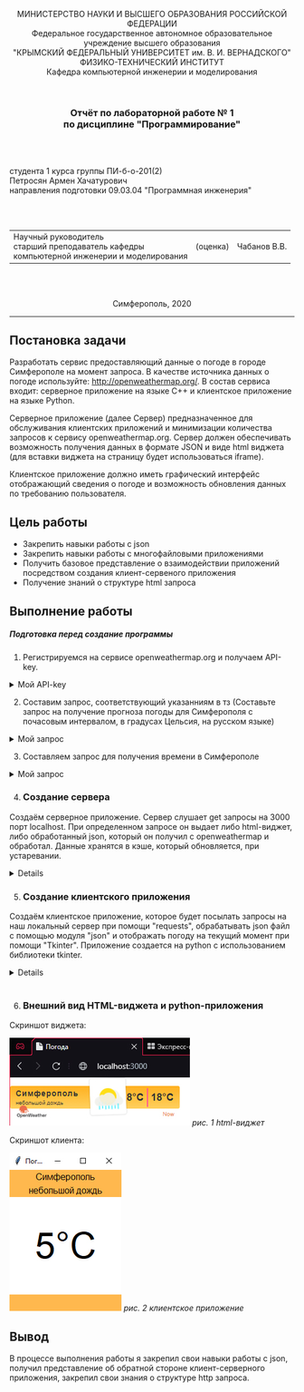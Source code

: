 
<p align="center">МИНИСТЕРСТВО НАУКИ  И ВЫСШЕГО ОБРАЗОВАНИЯ РОССИЙСКОЙ ФЕДЕРАЦИИ<br>
Федеральное государственное автономное образовательное учреждение высшего образования<br>
"КРЫМСКИЙ ФЕДЕРАЛЬНЫЙ УНИВЕРСИТЕТ им. В. И. ВЕРНАДСКОГО"<br>
ФИЗИКО-ТЕХНИЧЕСКИЙ ИНСТИТУТ<br>
Кафедра компьютерной инженерии и моделирования</p>
<br>
<h3 align="center">Отчёт по лабораторной работе № 1<br> по дисциплине "Программирование"</h3>
<br><br>
<p>студента 1 курса группы ПИ-б-о-201(2)<br>
Петросян Армен Хачатурович<br>
направления подготовки 09.03.04 "Программная инженерия"</p>
<br><br>
<table>
<tr><td>Научный руководитель<br> старший преподаватель кафедры<br> компьютерной инженерии и моделирования</td>
<td>(оценка)</td>
<td>Чабанов В.В.</td>
</tr>
</table>
<br><br>
<p align="center">Симферополь, 2020</p>
<hr>

## Постановка задачи

Разработать сервис предоставляющий данные о погоде в городе Симферополе на момент запроса. В качестве источника данных о погоде используйте: http://openweathermap.org/. В состав сервиса входит: серверное приложение на языке С++ и клиентское приложение на языке Python.

Серверное приложение (далее Сервер) предназначенное для обслуживания клиентских приложений и минимизации количества запросов к сервису openweathermap.org. Сервер должен обеспечивать возможность получения данных в формате JSON и виде html виджета (для вставки виджета на страницу будет использоваться iframe).

Клиентское приложение должно иметь графический интерфейс отображающий сведения о погоде и возможность обновления данных по требованию пользователя.

## Цель работы

- Закрепить навыки работы с json
- Закрепить навыки работы с многофайловыми приложениями
- Получить базовое представление о взаимодействии приложений посредством создания клиент-сервеного приложения
- Получение знаний о структуре html запроса

## Выполнение работы

##### Подготовка перед создание программы

1. Регистрируемся на сервисе openweathermap.org и получаем API-key.
<details>
  <summary>Мой API-key</summary>

  ```
  ff1484a9c853eaf0e82bdeee8b3cae19
  ```
</details>

2. Составим запрос, соответствующий указанниям в тз (Составьте запрос на получение прогноза погоды для Симферополя с почасовым интервалом, в градусах Цельсия, на русском языке)
<details>
  <summary>Мой запрос</summary>

  ```
  http://api.openweathermap.org/data/2.5/onecall?id=524901&appid=ff1484a9c853eaf0e82bdeee8b3cae19&lang=ru&units=metric&lat=44.95719&lon=34.11079&exclude=current,minutely,daily,alerts
  ```
</details>

3. Составляем запрос для получения времени в Симферополе
<details>
<summary>Мой запрос</summary>

  ```
http://worldtimeapi.org/api/timezone/Europe/Simferopol
  ```
</details>

4.  ### Создание сервера

Создаём серверное приложение. Сервер слушает get запросы на 3000 порт localhost. При определенном запросе он выдает либо html-виджет, либо обработанный json, который он получил с openweathermap и обработал. Данные хранятся в кэше, который обновляется, при устаревании.

<details>

```C++
#define _CRT_SECURE_NO_WARNINGS
#include <iostream>
#include <string>
#include <fstream>
#include <chrono>
#include <iomanip>
#include <json/json.hpp>
#include <cpp_httplib/httplib.h>

using json = nlohmann::json;
using namespace httplib;

std::string html_str;


void json_init(const Result& res, json& new_json)
{
    if (res)
    {
        if (res->status == 200)
            new_json = json::parse(res->body);
        else
            std::cout << "Status code: " << res->status << std::endl;
    }
    else
    {
        auto err = res.error();
        std::cout << "Error code: " << err << std::endl;
    }
}

std::string current_time_str()
{
    auto current_time = std::chrono::system_clock::now();

    std::time_t current_time_t = std::chrono::system_clock::to_time_t(current_time);
    std::string date_new;
    date_new = ctime(&current_time_t);

    std::string time_now;
    if (date_new[11] != '0')
        time_now += date_new[11];
    time_now += date_new[12];
    return time_now;
}

int current_time_int()
{
    auto current_time = std::chrono::system_clock::now();

    std::time_t current_time_t = std::chrono::system_clock::to_time_t(current_time);
    std::string date_new;
    date_new = ctime(&current_time_t);

    std::string time_now;
    if (date_new[11] != '0')
        time_now += date_new[11];
    time_now += date_new[12];

    return atoi(time_now.c_str());
}

void html_editing(std::string& html_str, const std::string& raw_arg, const std::string& arg)
{
    size_t position = html_str.find(raw_arg);
    while (position != std::string::npos)
    {
        html_str.replace(position, raw_arg.size(), arg);
        position = html_str.find(raw_arg, position + arg.size());
    }
}

void gen_response(const Request& req, Response& res) 
{
    html_editing(html_str, "{hourly[i].temp}", current_time_str());

    json tmp;
    std::fstream cache("cache.txt");

    if (!cache.is_open())
        std::cerr << "Error!\nFile not open\n";
    else
        cache >> tmp;

    std::string description_raw = tmp[current_time_int()]["description"].dump();
    
    std::string description;
    for (int i = 0; i < description_raw.size(); i++)
        if (description_raw[i] != char(34) && description_raw[i] != '\\')
            description += description_raw[i];

    html_editing(html_str, "{hourly[i].weather[0].description}", description);

    std::string icon_raw = tmp[current_time_int()]["icon"].dump();
    std::string icon;
    for (int i = 0; i < icon_raw.size(); i++)
        if (icon_raw[i] != char(34) && icon_raw[i] != '\\')
            icon += icon_raw[i];

    html_editing(html_str, "{hourly[i].weather[0].icon}", icon);
  
    cache.close();
    res.set_content(html_str, "text/html;charset=utf-8");
}

void gen_response_raw(const Request& req, Response& res) 
{
    std::fstream cache("cache.txt");
    std::string rawR;
    if (cache.is_open())
        getline(cache, rawR, '\0');
    else
    {
        std::cerr << "Error!\nFile not open\n";
        return;
    }
    std::string raw;
    for (int i = 0; i < rawR.length(); i++)
    {
        if (rawR[i] == '\\')
        {
            i++;
            continue;
        }
        raw += rawR[i];
    }

    res.set_content(raw, "text/plain;charset=utf-8");
}

int main() {
    Server svr;
    

    Client openweather_cli("http://api.openweathermap.org");
    auto openweather_res = openweather_cli.Get("/data/2.5/onecall?id=524901&appid=ff1484a9c853eaf0e82bdeee8b3cae19&lang=ru&units=metric&lat=44.95719&lon=34.11079&exclude=current,minutely,daily,alerts");

    json openweather_json;
    json_init(openweather_res, openweather_json);
 
    Client worldtime_cli("http://worldtimeapi.org");
    auto worldtime_res = worldtime_cli.Get("/api/timezone/Europe/Simferopol");
    
    json worldtime_json;
    json_init(worldtime_res, worldtime_json);
  
    json tmp = json::array();

    json* tmp_arr = new json[48];

    for (int i = 0; i < 48; i++)
    {
        tmp_arr[i]["time"] = i;
        tmp_arr[i]["temp"] = (int)openweather_json["hourly"][i]["temp"];
        std::string  description  = openweather_json["hourly"][i]["weather"][0]["description"].dump();
        std::string icon = openweather_json["hourly"][i]["weather"][0]["icon"].dump();
        tmp_arr[i]["icon"] = icon;
        tmp_arr[i]["description"] = description;
        tmp[i] = tmp_arr[i];
    }

    delete[] tmp_arr;
    
    std::string cache_str = tmp.dump();
    std::ofstream cache("cache.txt");

    if (!cache.is_open())
        std::cerr << "Error!\nFile not open\n";
    else
        cache << cache_str;
    cache.close();

    std::ifstream html_file("widget.html");

    if (html_file.is_open())
        getline(html_file, html_str, '\0');
    else    
        std::cerr << "Error!\nFile not open\n";

    html_file.close();


    svr.Get("/", gen_response);
    svr.Get("/raw", gen_response_raw);

    std::cout << "\nStart server... OK\n";
    svr.listen("localhost", 3000);
    return 0;
}
```
</details>

5.  ### Создание клиентского приложения
Создаём клиентское приложение, которое будет посылать запросы на наш локальный сервер при помощи "requests", обрабатывать json файл с помощью модуля "json" и отображать погоду на текущий момент при помощи "Tkinter". Приложение создается на python с использованием библиотеки tkinter. 

<details>


```python
from tkinter import *
import requests
import json
import datetime


def refresh(event=None):
    try:
        res = requests.get('http://localhost:3000/raw').content.decode("utf8")
        data = json.loads(res)

        current_time = datetime.datetime.now().hour
        description.config(text=str(data[current_time]["description"]))
        temp.config(text=str((data[current_time]["temp"])) + "°C")
    except requests.exceptions.ConnectionError:
        pass


root = Tk()
root.title("Погода")

root.geometry("200x250")


top_frame = Frame(root, bg="#ffb84d", width=100, height=30)
top_frame.pack(side=TOP, fill=X)

middle_frame = Frame(root, bg="#ffffff",  width=100, height=30*3)
middle_frame.pack(expand=True, fill=BOTH)

bottom_frame = Frame(root, bg="#ffb84d", width=100, height=30)
bottom_frame.pack(side=BOTTOM, fill=X)


city = Label(top_frame, font=("Arial Bold", 12), text="Симферополь", bg="#ffb84d")
description = Label(top_frame, font=("Arial", 12), bg="#ffb84d")
temp = Label(middle_frame, font=("Arial Bold", 48), bg="#ffffff")

city.pack(pady=0)
description.pack(pady=0)
temp.pack(expand=True)

refresh()
root.mainloop()

```
</details>
<br>



6. ### Внешний вид HTML-виджета и python-приложения


 
Скриншот виджета:

![](./images/1.jpg)
*рис. 1 html-виджет*

Скриншот клиента:

![](./images/2.jpg)
*рис. 2 клиентское приложение*

## Вывод

В процессе выполнения работы я закрепил свои навыки работы с json, получил представление об обратной стороне клиент-серверного приложения, закрепил свои знания о структуре http запроса.